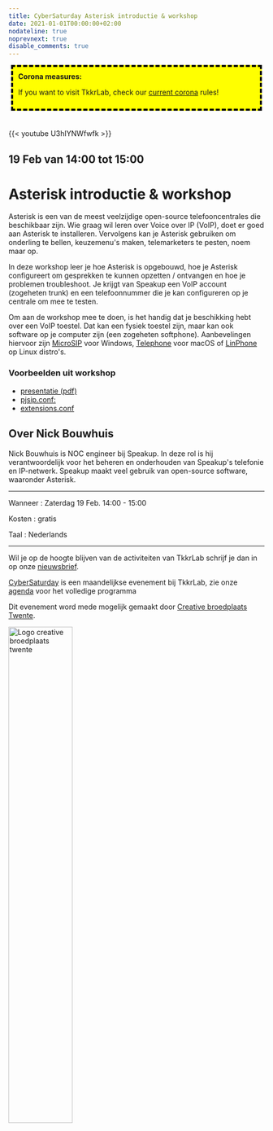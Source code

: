 ```yaml
---
title: CyberSaturday Asterisk introductie & workshop
date: 2021-01-01T00:00:00+02:00
nodateline: true
noprevnext: true
disable_comments: true
---
```

<div style="background: yellow;margin: 5px;padding:10px;border: 4px dashed black;">
<strong>Corona measures:</strong><p> If you want to visit TkkrLab, check our <a href="/corona">current corona</a> rules!</div>
<br>

{{< youtube U3hIYNWfwfk >}}
<br/>

## 19 Feb van 14:00 tot 15:00 ##

# Asterisk introductie & workshop


Asterisk is een van de meest veelzijdige open-source telefooncentrales die beschikbaar zijn. Wie graag wil leren over Voice over IP (VoIP), doet er goed aan Asterisk te installeren. Vervolgens kan je Asterisk gebruiken om onderling te bellen, keuzemenu's maken, telemarketers te pesten, noem maar op.

In deze workshop leer je hoe Asterisk is opgebouwd, hoe je Asterisk configureert om gesprekken te kunnen opzetten / ontvangen en hoe je problemen troubleshoot. Je krijgt van Speakup een VoIP account (zogeheten trunk) en een telefoonnummer die je kan configureren op je centrale om mee te testen.

Om aan de workshop mee te doen, is het handig dat je beschikking hebt over een VoIP toestel. Dat kan een fysiek toestel zijn, maar kan ook software op je computer zijn (een zogeheten softphone). Aanbevelingen hiervoor zijn [MicroSIP](https://www.microsip.org) voor Windows, [Telephone](https://www.64characters.com/telephone/) voor macOS of [LinPhone](https://www.linphone.org) op Linux distro's.

### Voorbeelden uit workshop

* [presentatie (pdf)](/images/asterisk_Introductie.pdf)
* [pjsip.conf:](https://gist.github.com/nickbouwhuis/81c83b270e9dd33884b822efebfa8f9b)
* [extensions.conf](https://gist.github.com/nickbouwhuis/81c83b270e9dd33884b822efebfa8f9b)

## Over Nick Bouwhuis
Nick Bouwhuis is NOC engineer bij Speakup. In deze rol is hij verantwoordelijk voor het beheren en onderhouden van Speakup's telefonie en IP-netwerk. Speakup maakt veel gebruik van open-source software, waaronder Asterisk. 

<hr>
Wanneer : Zaterdag 19 Feb. 14:00 - 15:00

Kosten : gratis

Taal : Nederlands

<hr>

Wil je op de hoogte blijven van de activiteiten van TkkrLab schrijf je dan in op onze [nieuwsbrief](http://eepurl.com/gLxrLD).


[CyberSaturday](/cybersaturdays/cybersaturday/) is een maandelijkse evenement bij TkkrLab, zie onze [agenda](/agenda/) voor het volledige programma

Dit evenement word mede mogelijk gemaakt door [Creative broedplaats Twente](http://www.creatievebroedplaatsentwente.nl/).

<img width=50% src="/images/Logo-Creatieve-Broedplaatsen-Twente.jpg"  alt="Logo creative broedplaats twente">